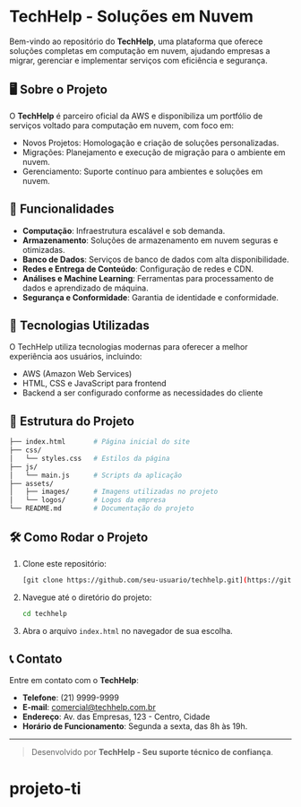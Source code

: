 
# TechHelp - Soluções em Nuvem

Bem-vindo ao repositório do **TechHelp**, uma plataforma que oferece soluções completas em computação em nuvem, ajudando empresas a migrar, gerenciar e implementar serviços com eficiência e segurança.

## 🖥️ Sobre o Projeto

O **TechHelp** é parceiro oficial da AWS e disponibiliza um portfólio de serviços voltado para computação em nuvem, com foco em:

- Novos Projetos: Homologação e criação de soluções personalizadas.
- Migrações: Planejamento e execução de migração para o ambiente em nuvem.
- Gerenciamento: Suporte contínuo para ambientes e soluções em nuvem.

## 📌 Funcionalidades

- **Computação**: Infraestrutura escalável e sob demanda.
- **Armazenamento**: Soluções de armazenamento em nuvem seguras e otimizadas.
- **Banco de Dados**: Serviços de banco de dados com alta disponibilidade.
- **Redes e Entrega de Conteúdo**: Configuração de redes e CDN.
- **Análises e Machine Learning**: Ferramentas para processamento de dados e aprendizado de máquina.
- **Segurança e Conformidade**: Garantia de identidade e conformidade.

## 🚀 Tecnologias Utilizadas

O TechHelp utiliza tecnologias modernas para oferecer a melhor experiência aos usuários, incluindo:

- AWS (Amazon Web Services)
- HTML, CSS e JavaScript para frontend
- Backend a ser configurado conforme as necessidades do cliente

## 📂 Estrutura do Projeto

```bash
├── index.html       # Página inicial do site
├── css/
│   └── styles.css   # Estilos da página
├── js/
│   └── main.js      # Scripts da aplicação
├── assets/
│   ├── images/      # Imagens utilizadas no projeto
│   └── logos/       # Logos da empresa
└── README.md        # Documentação do projeto
```

## 🛠️ Como Rodar o Projeto

1. Clone este repositório:
   ```bash
   [git clone https://github.com/seu-usuario/techhelp.git](https://github.com/PauloJeffersonX/projetoPIproz.git)
   ```
2. Navegue até o diretório do projeto:
   ```bash
   cd techhelp
   ```
3. Abra o arquivo `index.html` no navegador de sua escolha.

## 📞 Contato

Entre em contato com o **TechHelp**:

- **Telefone**: (21) 9999-9999
- **E-mail**: comercial@techhelp.com.br
- **Endereço**: Av. das Empresas, 123 - Centro, Cidade
- **Horário de Funcionamento**: Segunda a sexta, das 8h às 19h.

---

> Desenvolvido por **TechHelp - Seu suporte técnico de confiança**.
# projeto-ti
